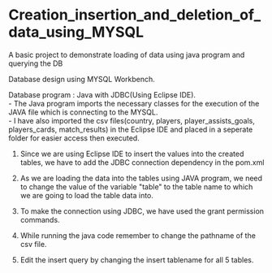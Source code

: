 # Creation_insertion_and_deletion_of_data_using_MYSQL
A basic project to demonstrate loading of data using java program and querying the DB

Database design using MYSQL Workbench. 

Database program : Java with JDBC(Using Eclipse IDE). <br />
	           - The Java program imports the necessary classes for the execution of the JAVA file which is connecting to the MYSQL.<br />
             - I have also imported the csv files(country, players, player_assists_goals, players_cards, match_results) in the Eclipse IDE and placed in a seperate folder for easier access then executed.<br />


1. Since we are using Eclipse IDE to insert the values into the created tables, we have to add the JDBC connection dependency in the pom.xml 

2. As we are loading the data into the tables using JAVA program, we need to change the value of the variable "table" to the table name to which we are going to load the table data into.

3. To make the connection using JDBC, we have used the grant permission commands.
   
4. While running the java code remember to change the pathname of the csv file.

5. Edit the insert query by changing the insert tablename for all 5 tables.
